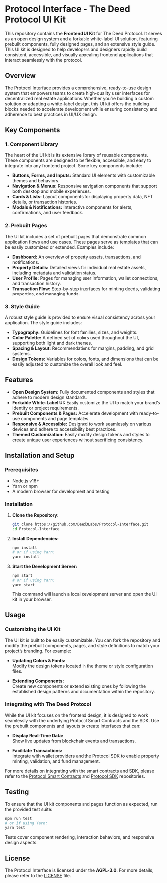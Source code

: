 # Protocol Interface - The Deed Protocol UI Kit

This repository contains the **Frontend UI Kit** for The Deed Protocol. It serves as an open design system and a forkable white-label UI solution, featuring prebuilt components, fully designed pages, and an extensive style guide. This UI kit is designed to help developers and designers rapidly build consistent, accessible, and visually appealing frontend applications that interact seamlessly with the protocol.

## Overview

The Protocol Interface provides a comprehensive, ready-to-use design system that empowers teams to create high-quality user interfaces for decentralized real estate applications. Whether you’re building a custom solution or adapting a white-label design, this UI kit offers the building blocks needed to accelerate development while ensuring consistency and adherence to best practices in UI/UX design.

## Key Components

### 1. Component Library

The heart of the UI kit is its extensive library of reusable components. These components are designed to be flexible, accessible, and easy to integrate into any frontend project. Some key components include:

- **Buttons, Forms, and Inputs:** Standard UI elements with customizable themes and behaviors.
- **Navigation & Menus:** Responsive navigation components that support both desktop and mobile experiences.
- **Cards & Lists:** Layout components for displaying property data, NFT details, or transaction histories.
- **Modals & Notifications:** Interactive components for alerts, confirmations, and user feedback.

### 2. Prebuilt Pages

The UI kit includes a set of prebuilt pages that demonstrate common application flows and use cases. These pages serve as templates that can be easily customized or extended. Examples include:

- **Dashboard:** An overview of property assets, transactions, and notifications.
- **Property Details:** Detailed views for individual real estate assets, including metadata and validation status.
- **User Profile:** Pages for managing user information, wallet connections, and transaction history.
- **Transaction Flow:** Step-by-step interfaces for minting deeds, validating properties, and managing funds.

### 3. Style Guide

A robust style guide is provided to ensure visual consistency across your application. The style guide includes:

- **Typography:** Guidelines for font families, sizes, and weights.
- **Color Palette:** A defined set of colors used throughout the UI, supporting both light and dark themes.
- **Spacing & Layout:** Recommendations for margins, padding, and grid systems.
- **Design Tokens:** Variables for colors, fonts, and dimensions that can be easily adjusted to customize the overall look and feel.

## Features

- **Open Design System:** Fully documented components and styles that adhere to modern design standards.
- **Forkable White-Label UI:** Easily customize the UI to match your brand’s identity or project requirements.
- **Prebuilt Components & Pages:** Accelerate development with ready-to-use components and page templates.
- **Responsive & Accessible:** Designed to work seamlessly on various devices and adhere to accessibility best practices.
- **Themed Customization:** Easily modify design tokens and styles to create unique user experiences without sacrificing consistency.

## Installation and Setup

### Prerequisites

- Node.js v16+
- Yarn or npm
- A modern browser for development and testing

### Installation

1. **Clone the Repository:**

   ```bash
   git clone https://github.com/Deed3Labs/Protocol-Interface.git
   cd Protocol-Interface
   ```

2. **Install Dependencies:**

   ```bash
   npm install
   # or if using Yarn:
   yarn install
   ```

3. **Start the Development Server:**

   ```bash
   npm start
   # or if using Yarn:
   yarn start
   ```

   This command will launch a local development server and open the UI kit in your browser.

## Usage

### Customizing the UI Kit

The UI kit is built to be easily customizable. You can fork the repository and modify the prebuilt components, pages, and style definitions to match your project’s branding. For example:

- **Updating Colors & Fonts:**  
  Modify the design tokens located in the theme or style configuration files.
  
- **Extending Components:**  
  Create new components or extend existing ones by following the established design patterns and documentation within the repository.

### Integrating with The Deed Protocol

While the UI kit focuses on the frontend design, it is designed to work seamlessly with the underlying Protocol Smart Contracts and the SDK. Use the prebuilt components and layouts to create interfaces that can:

- **Display Real-Time Data:**  
  Show live updates from blockchain events and transactions.
  
- **Facilitate Transactions:**  
  Integrate with wallet providers and the Protocol SDK to enable property minting, validation, and fund management.

For more details on integrating with the smart contracts and SDK, please refer to the [Protocol Smart Contracts](https://github.com/Deed3Labs/Protocol-Contracts/tree/contract-changes) and [Protocol SDK](https://github.com/Deed3Labs/ProtocolSDK/tree/contract-changes) repositories.

## Testing

To ensure that the UI kit components and pages function as expected, run the provided test suite:

```bash
npm run test
# or if using Yarn:
yarn test
```

Tests cover component rendering, interaction behaviors, and responsive design aspects.

## License

The Protocol Interface is licensed under the **AGPL-3.0**. For more details, please refer to the [LICENSE](LICENSE) file.
